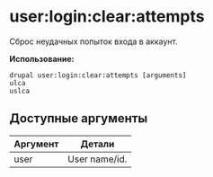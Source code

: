 # user:login:clear:attempts
Сброс неудачных попыток входа в аккаунт.

**Использование:**
```
drupal user:login:clear:attempts [arguments]
ulca
uslca
```

## Доступные аргументы
Аргумент | Детали
---------|-------------
user | User name/id.
